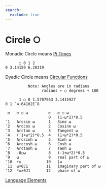 ```yaml
---
search:
  exclude: true
---
```

<h1 class="heading"><span class="name">Circle</span> <span class="command">○</span></h1>

Monadic Circle means
[Pi Times](../primitive-functions/pi-times.md)
```apl
      ○ 0 1 2
0 3.14159 6.28319
```
Dyadic Circle means
[Circular Functions](../primitive-functions/circular-functions.md)
```apl
          Note: Angles are in radians 
                radians ← ○ degrees ÷ 180

      1 ○ 0 1.5707963 3.1415927
0 1 ¯4.64102E¯8

 ⍺   ⍺ ○ ⍵         ⍺   ⍺ ○ ⍵    
                   0   (1-⍵*2)*0.5
¯1   Arcsin ⍵      1   Sine ⍵
¯2   Arccos ⍵      2   Cosine ⍵
¯3   Arctan ⍵      3   Tangent ⍵
¯4   (¯1+⍵*2)*0.5  4   (1+⍵*2)*0.5
¯5   Arcsinh ⍵     5   Sinh ⍵
¯6   Arccosh ⍵     6   Cosh ⍵
¯7   Arctanh ⍵     7   Tanh ⍵
¯8   -8○⍵          8   (-1+⍵*2)*0.5
¯9   ⍵             9   real part of ⍵
¯10  +⍵           10   |⍵
¯11  ⍵×0J1        11   imaginary part of ⍵
¯12  *⍵×0J1       12   phase of ⍵

```
[Language Elements](./language-elements.md)


